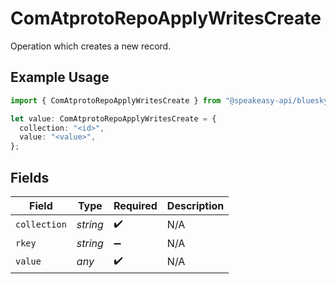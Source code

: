 # ComAtprotoRepoApplyWritesCreate

Operation which creates a new record.

## Example Usage

```typescript
import { ComAtprotoRepoApplyWritesCreate } from "@speakeasy-api/bluesky/models/components";

let value: ComAtprotoRepoApplyWritesCreate = {
  collection: "<id>",
  value: "<value>",
};
```

## Fields

| Field              | Type               | Required           | Description        |
| ------------------ | ------------------ | ------------------ | ------------------ |
| `collection`       | *string*           | :heavy_check_mark: | N/A                |
| `rkey`             | *string*           | :heavy_minus_sign: | N/A                |
| `value`            | *any*              | :heavy_check_mark: | N/A                |